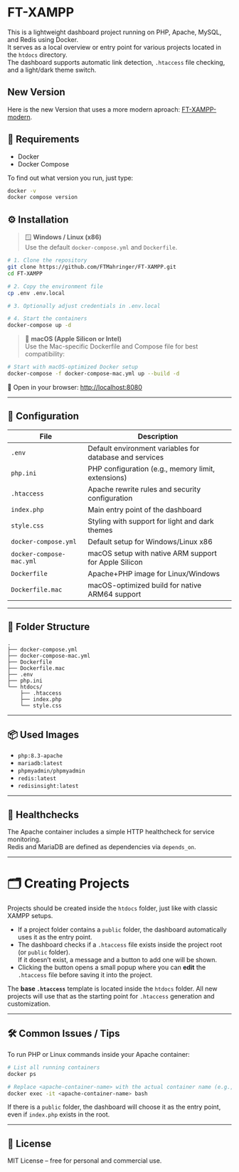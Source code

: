 # FT-XAMPP

This is a lightweight dashboard project running on PHP, Apache, MySQL, and Redis using Docker.  
It serves as a local overview or entry point for various projects located in the `htdocs` directory.  
The dashboard supports automatic link detection, `.htaccess` file checking, and a light/dark theme switch.

## New Version

Here is the new Version that uses a more modern aproach: [FT-XAMPP-modern](https://github.com/FTMahringer/FT-XAMPP-modern).


## 🧰 Requirements

- Docker  
- Docker Compose

To find out what version you run, just type:
```bash
docker -v
docker compose version
```

## ⚙️ Installation

> 🪟 **Windows / Linux (x86)**  
> Use the default `docker-compose.yml` and `Dockerfile`.

```bash
# 1. Clone the repository
git clone https://github.com/FTMahringer/FT-XAMPP.git
cd FT-XAMPP

# 2. Copy the environment file
cp .env .env.local

# 3. Optionally adjust credentials in .env.local

# 4. Start the containers
docker-compose up -d
```

> 🍏 **macOS (Apple Silicon or Intel)**  
> Use the Mac-specific Dockerfile and Compose file for best compatibility:

```bash
# Start with macOS-optimized Docker setup
docker-compose -f docker-compose-mac.yml up --build -d
```

📂 Open in your browser: [http://localhost:8080](http://localhost:8080)

---

## 🔧 Configuration

| File                  | Description                                                   |
|-----------------------|---------------------------------------------------------------|
| `.env`                | Default environment variables for database and services       |
| `php.ini`             | PHP configuration (e.g., memory limit, extensions)            |
| `.htaccess`           | Apache rewrite rules and security configuration               |
| `index.php`           | Main entry point of the dashboard                             |
| `style.css`           | Styling with support for light and dark themes                |
| `docker-compose.yml`  | Default setup for Windows/Linux x86                           |
| `docker-compose-mac.yml` | macOS setup with native ARM support for Apple Silicon       |
| `Dockerfile`          | Apache+PHP image for Linux/Windows                            |
| `Dockerfile.mac`      | macOS-optimized build for native ARM64 support                |

---

## 📁 Folder Structure

```
.
├── docker-compose.yml
├── docker-compose-mac.yml
├── Dockerfile
├── Dockerfile.mac
├── .env
├── php.ini
└── htdocs/
    ├── .htaccess
    ├── index.php
    └── style.css
```

---

## 📦 Used Images

- `php:8.3-apache`  
- `mariadb:latest`  
- `phpmyadmin/phpmyadmin`  
- `redis:latest`
- `redisinsight:latest`

---

## 🧪 Healthchecks

The Apache container includes a simple HTTP healthcheck for service monitoring.  
Redis and MariaDB are defined as dependencies via `depends_on`.

---

# 🗂️ Creating Projects

Projects should be created inside the `htdocs` folder, just like with classic XAMPP setups.

- If a project folder contains a `public` folder, the dashboard automatically uses it as the entry point.
- The dashboard checks if a `.htaccess` file exists inside the project root (or `public` folder).  
  If it doesn’t exist, a message and a button to add one will be shown.
- Clicking the button opens a small popup where you can **edit** the `.htaccess` file before saving it into the project.

The **base `.htaccess`** template is located inside the `htdocs` folder. All new projects will use that as the starting point for `.htaccess` generation and customization.

---

## 🛠️ Common Issues / Tips

To run PHP or Linux commands inside your Apache container:

```bash
# List all running containers
docker ps

# Replace <apache-container-name> with the actual container name (e.g., ftxampp_apache)
docker exec -it <apache-container-name> bash
```

If there is a `public` folder, the dashboard will choose it as the entry point, even if `index.php` exists in the root.

---

## 📜 License

MIT License – free for personal and commercial use.
